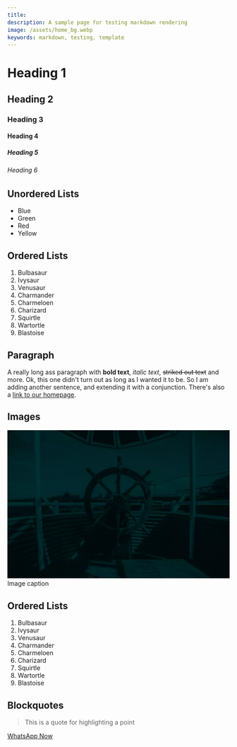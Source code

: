 ```yaml
---
title: 
description: A sample page for testing markdown rendering
image: /assets/home_bg.webp
keywords: markdown, testing, template
---
```

# Heading 1
## Heading 2
### Heading 3
#### Heading 4
##### Heading 5
###### Heading 6

## Unordered Lists
- Blue
- Green
- Red
- Yellow

## Ordered Lists
1. Bulbasaur
2. Ivysaur
3. Venusaur
4. Charmander
5. Charmeloen
6. Charizard
7. Squirtle
8. Wartortle
9. Blastoise

## Paragraph
A really long ass paragraph with **bold text**, *italic text*,
~~striked out text~~ and more. Ok, this one didn't turn out as
long as I wanted it to be. So I am adding another sentence, and
extending it with a conjunction. There's also a [link to our homepage](/).

## Images
<p class="img">
  <img src="/assets/home_bg.webp" alt="Sample Image">
  <br>Image caption
</p>

## Ordered Lists
1. Bulbasaur
2. Ivysaur
3. Venusaur
4. Charmander
5. Charmeloen
6. Charizard
7. Squirtle
8. Wartortle
9. Blastoise


## Blockquotes
> This is a quote for highlighting a point

<a href="https://wa.me/919901297970" class="btn">WhatsApp Now</a>

